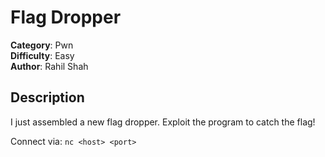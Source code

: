 # Flag Dropper

**Category**: Pwn  
**Difficulty**: Easy  
**Author**: Rahil Shah  

## Description

I just assembled a new flag dropper. Exploit the program to catch the flag!

Connect via: `nc <host> <port>`


